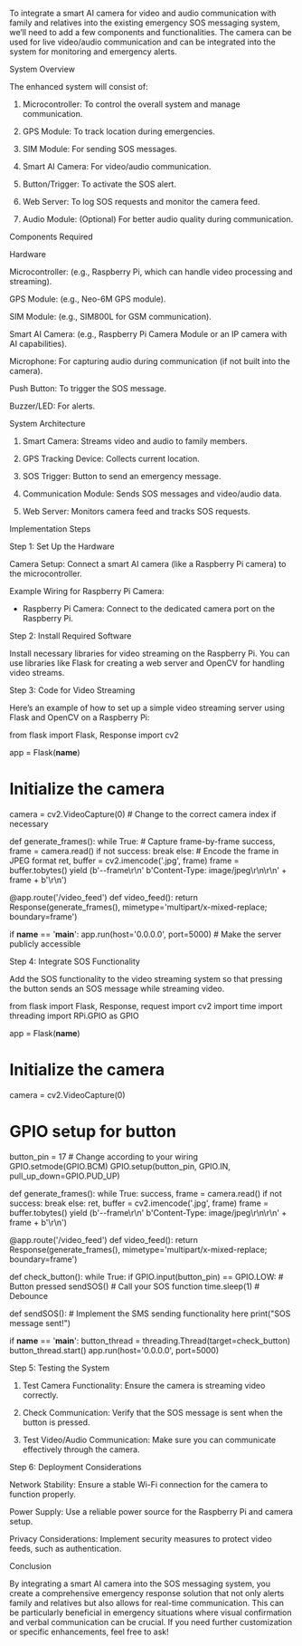 To integrate a smart AI camera for video and audio communication with family and relatives into the existing emergency SOS messaging system, we’ll need to add a few components and functionalities. The camera can be used for live video/audio communication and can be integrated into the system for monitoring and emergency alerts.

System Overview

The enhanced system will consist of:

1. Microcontroller: To control the overall system and manage communication.


2. GPS Module: To track location during emergencies.


3. SIM Module: For sending SOS messages.


4. Smart AI Camera: For video/audio communication.


5. Button/Trigger: To activate the SOS alert.


6. Web Server: To log SOS requests and monitor the camera feed.


7. Audio Module: (Optional) For better audio quality during communication.



Components Required

Hardware

Microcontroller: (e.g., Raspberry Pi, which can handle video processing and streaming).

GPS Module: (e.g., Neo-6M GPS module).

SIM Module: (e.g., SIM800L for GSM communication).

Smart AI Camera: (e.g., Raspberry Pi Camera Module or an IP camera with AI capabilities).

Microphone: For capturing audio during communication (if not built into the camera).

Push Button: To trigger the SOS message.

Buzzer/LED: For alerts.


System Architecture

1. Smart Camera: Streams video and audio to family members.


2. GPS Tracking Device: Collects current location.


3. SOS Trigger: Button to send an emergency message.


4. Communication Module: Sends SOS messages and video/audio data.


5. Web Server: Monitors camera feed and tracks SOS requests.



Implementation Steps

Step 1: Set Up the Hardware

Camera Setup: Connect a smart AI camera (like a Raspberry Pi camera) to the microcontroller.


Example Wiring for Raspberry Pi Camera:

- Raspberry Pi Camera: Connect to the dedicated camera port on the Raspberry Pi.

Step 2: Install Required Software

Install necessary libraries for video streaming on the Raspberry Pi. You can use libraries like Flask for creating a web server and OpenCV for handling video streams.


Step 3: Code for Video Streaming

Here’s an example of how to set up a simple video streaming server using Flask and OpenCV on a Raspberry Pi:

from flask import Flask, Response
import cv2

app = Flask(__name__)

# Initialize the camera
camera = cv2.VideoCapture(0)  # Change to the correct camera index if necessary

def generate_frames():
    while True:
        # Capture frame-by-frame
        success, frame = camera.read()
        if not success:
            break
        else:
            # Encode the frame in JPEG format
            ret, buffer = cv2.imencode('.jpg', frame)
            frame = buffer.tobytes()
            yield (b'--frame\r\n'
                   b'Content-Type: image/jpeg\r\n\r\n' + frame + b'\r\n')

@app.route('/video_feed')
def video_feed():
    return Response(generate_frames(), mimetype='multipart/x-mixed-replace; boundary=frame')

if __name__ == '__main__':
    app.run(host='0.0.0.0', port=5000)  # Make the server publicly accessible

Step 4: Integrate SOS Functionality

Add the SOS functionality to the video streaming system so that pressing the button sends an SOS message while streaming video.

from flask import Flask, Response, request
import cv2
import time
import threading
import RPi.GPIO as GPIO

app = Flask(__name__)

# Initialize the camera
camera = cv2.VideoCapture(0)

# GPIO setup for button
button_pin = 17  # Change according to your wiring
GPIO.setmode(GPIO.BCM)
GPIO.setup(button_pin, GPIO.IN, pull_up_down=GPIO.PUD_UP)

def generate_frames():
    while True:
        success, frame = camera.read()
        if not success:
            break
        else:
            ret, buffer = cv2.imencode('.jpg', frame)
            frame = buffer.tobytes()
            yield (b'--frame\r\n'
                   b'Content-Type: image/jpeg\r\n\r\n' + frame + b'\r\n')

@app.route('/video_feed')
def video_feed():
    return Response(generate_frames(), mimetype='multipart/x-mixed-replace; boundary=frame')

def check_button():
    while True:
        if GPIO.input(button_pin) == GPIO.LOW:  # Button pressed
            sendSOS()  # Call your SOS function
            time.sleep(1)  # Debounce

def sendSOS():
    # Implement the SMS sending functionality here
    print("SOS message sent!")

if __name__ == '__main__':
    button_thread = threading.Thread(target=check_button)
    button_thread.start()
    app.run(host='0.0.0.0', port=5000)

Step 5: Testing the System

1. Test Camera Functionality: Ensure the camera is streaming video correctly.


2. Check Communication: Verify that the SOS message is sent when the button is pressed.


3. Test Video/Audio Communication: Make sure you can communicate effectively through the camera.



Step 6: Deployment Considerations

Network Stability: Ensure a stable Wi-Fi connection for the camera to function properly.

Power Supply: Use a reliable power source for the Raspberry Pi and camera setup.

Privacy Considerations: Implement security measures to protect video feeds, such as authentication.


Conclusion

By integrating a smart AI camera into the SOS messaging system, you create a comprehensive emergency response solution that not only alerts family and relatives but also allows for real-time communication. This can be particularly beneficial in emergency situations where visual confirmation and verbal communication can be crucial. If you need further customization or specific enhancements, feel free to ask!

